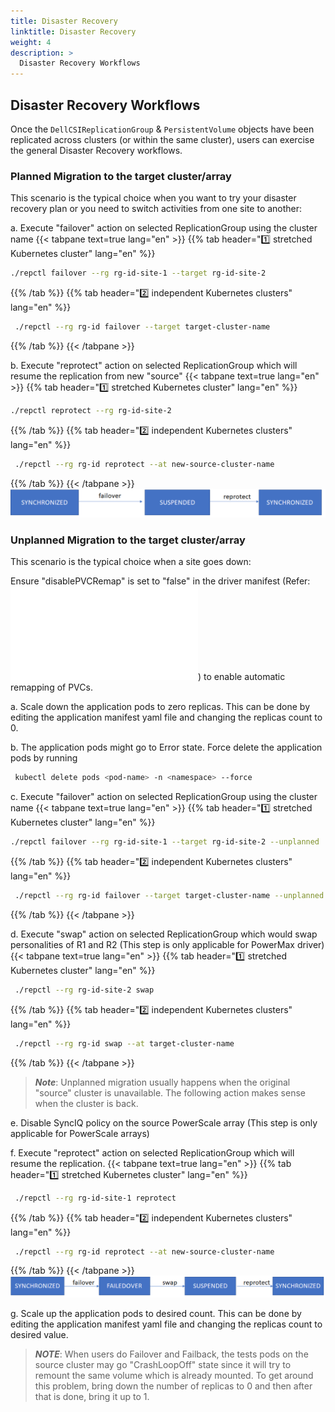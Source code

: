 ```yaml
---
title: Disaster Recovery
linktitle: Disaster Recovery
weight: 4
description: >
  Disaster Recovery Workflows
---
```


## Disaster Recovery Workflows

Once the `DellCSIReplicationGroup` & `PersistentVolume` objects have been replicated across clusters (or within the same cluster), users can exercise the general Disaster Recovery workflows.

### Planned Migration to the target cluster/array
This scenario is the typical choice when you want to try your disaster recovery plan or you need to switch activities from one site to another: 

a. Execute "failover" action on selected ReplicationGroup using the cluster name
{{< tabpane text=true lang="en" >}} {{% tab header="1️⃣ stretched Kubernetes cluster" lang="en" %}}
   ```bash
   ./repctl failover --rg rg-id-site-1 --target rg-id-site-2
   ```
{{% /tab %}}
{{% tab header="2️⃣ independent Kubernetes clusters" lang="en" %}}
   ```bash
    ./repctl --rg rg-id failover --target target-cluster-name
   ```
{{% /tab %}}
{{< /tabpane >}}

b. Execute "reprotect" action on selected ReplicationGroup which will resume the replication from new "source"
{{< tabpane text=true lang="en" >}} {{% tab header="1️⃣ stretched Kubernetes cluster" lang="en" %}}
   ```bash
   ./repctl reprotect --rg rg-id-site-2
   ```
{{% /tab %}}
{{% tab header="2️⃣ independent Kubernetes clusters" lang="en" %}}

   ```bash
    ./repctl --rg rg-id reprotect --at new-source-cluster-name
   ```
{{% /tab %}}
{{< /tabpane >}}
![state_changes1](../../../../images/replication/state_changes1.png)

### Unplanned Migration to the target cluster/array
This scenario is the typical choice when a site goes down: 

Ensure "disablePVCRemap" is set to "false" in the driver manifest (Refer: ![pvc-remap](../../concepts/replication/pvc-remap.md)) to enable automatic remapping of PVCs.

a. Scale down the application pods to zero replicas. This can be done by editing the application manifest yaml file and changing the replicas count to 0.

b. The application pods might go to Error state. Force delete the application pods by running

   ```bash
    kubectl delete pods <pod-name> -n <namespace> --force
   ```

c. Execute "failover" action on selected ReplicationGroup using the cluster name
{{< tabpane text=true lang="en" >}} {{% tab header="1️⃣ stretched Kubernetes cluster" lang="en" %}}
   ```bash
   ./repctl failover --rg rg-id-site-1 --target rg-id-site-2 --unplanned
   ```
{{% /tab %}}
{{% tab header="2️⃣ independent Kubernetes clusters" lang="en" %}}
   ```bash
    ./repctl --rg rg-id failover --target target-cluster-name --unplanned 
   ```
{{% /tab %}}
{{< /tabpane >}}

d. Execute "swap" action on selected ReplicationGroup which would swap personalities of R1 and R2 (This step is only applicable for PowerMax driver)
{{< tabpane text=true lang="en" >}} {{% tab header="1️⃣ stretched Kubernetes cluster" lang="en" %}}
   ```bash
    ./repctl --rg rg-id-site-2 swap
   ```
{{% /tab %}}
{{% tab header="2️⃣ independent Kubernetes clusters" lang="en" %}}
   ```bash    
    ./repctl --rg rg-id swap --at target-cluster-name
   ```
{{% /tab %}}
{{< /tabpane >}}

> _**Note**_: Unplanned migration usually happens when the original "source" cluster is unavailable. The following action makes sense when the cluster is back.

e. Disable SyncIQ policy on the source PowerScale array (This step is only applicable for PowerScale arrays)

f. Execute "reprotect" action on selected ReplicationGroup which will resume the replication.
{{< tabpane text=true lang="en" >}} {{% tab header="1️⃣ stretched Kubernetes cluster" lang="en" %}}
   ```bash    
    ./repctl --rg rg-id-site-1 reprotect
   ```
{{% /tab %}}
{{% tab header="2️⃣ independent Kubernetes clusters" lang="en" %}}
   ```bash
    ./repctl --rg rg-id reprotect --at new-source-cluster-name
   ```
{{% /tab %}}
{{< /tabpane >}}
![state_changes2](../../../../images/replication/state_changes2.png) 

g. Scale up the application pods to desired count. This can be done by editing the application manifest yaml file and changing the replicas count to desired value.
      

> _**NOTE**_: When users do Failover and Failback, the tests pods on the source cluster may go "CrashLoopOff" state since it will try to remount the same volume which is already mounted. To get around this problem, bring down the number of replicas to 0 and then after that is done, bring it up to 1.


